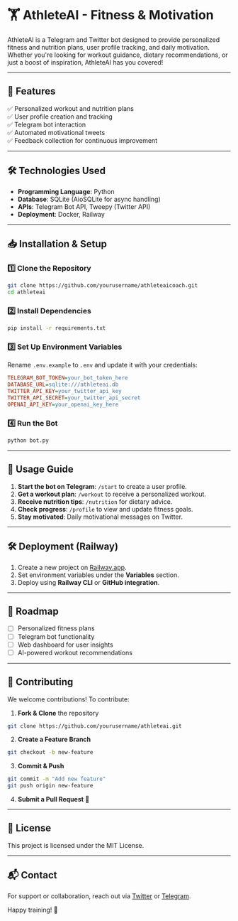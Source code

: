 # 🏋️ AthleteAI - Fitness & Motivation

AthleteAI is a Telegram and Twitter bot designed to provide personalized fitness and nutrition plans, user profile tracking, and daily motivation. Whether you're looking for workout guidance, dietary recommendations, or just a boost of inspiration, AthleteAI has you covered!

---

## 🚀 Features

✅ Personalized workout and nutrition plans  
✅ User profile creation and tracking  
✅ Telegram bot interaction  
✅ Automated motivational tweets  
✅ Feedback collection for continuous improvement  

---

## 🛠 Technologies Used

- **Programming Language**: Python
- **Database**: SQLite (AioSQLite for async handling)
- **APIs**: Telegram Bot API, Tweepy (Twitter API)
- **Deployment**: Docker, Railway

---

## 📥 Installation & Setup

### 1️⃣ Clone the Repository
```bash
git clone https://github.com/yourusername/athleteaicoach.git
cd athleteai
```

### 2️⃣ Install Dependencies
```bash
pip install -r requirements.txt
```

### 3️⃣ Set Up Environment Variables
Rename `.env.example` to `.env` and update it with your credentials:
```ini
TELEGRAM_BOT_TOKEN=your_bot_token_here
DATABASE_URL=sqlite:///athleteai.db
TWITTER_API_KEY=your_twitter_api_key
TWITTER_API_SECRET=your_twitter_api_secret
OPENAI_API_KEY=your_openai_key_here
```

### 4️⃣ Run the Bot
```bash
python bot.py
```

---

## 📌 Usage Guide

1. **Start the bot on Telegram**: `/start` to create a user profile.  
2. **Get a workout plan**: `/workout` to receive a personalized workout.  
3. **Receive nutrition tips**: `/nutrition` for dietary advice.  
4. **Check progress**: `/profile` to view and update fitness goals.  
5. **Stay motivated**: Daily motivational messages on Twitter.

---

## 🛠 Deployment (Railway)
1. Create a new project on [Railway.app](https://railway.app/).
2. Set environment variables under the **Variables** section.
3. Deploy using **Railway CLI** or **GitHub integration**.

---

## 🎯 Roadmap

- [ ] Personalized fitness plans
- [ ] Telegram bot functionality
- [ ] Web dashboard for user insights
- [ ] AI-powered workout recommendations

---

## 🤝 Contributing
We welcome contributions! To contribute:
1. **Fork & Clone** the repository
```bash
git clone https://github.com/yourusername/athleteai.git
```
2. **Create a Feature Branch**
```bash
git checkout -b new-feature
```
3. **Commit & Push**
```bash
git commit -m "Add new feature"
git push origin new-feature
```
4. **Submit a Pull Request** 🚀

---

## 📄 License
This project is licensed under the MIT License.

---

## 📬 Contact
For support or collaboration, reach out via [Twitter](https://twitter.com/AthleteAICoach) or [Telegram](https://t.me/AthleteAI_bot).

Happy training! 💪

